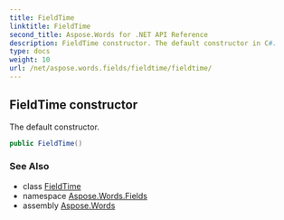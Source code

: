 ```yaml
---
title: FieldTime
linktitle: FieldTime
second_title: Aspose.Words for .NET API Reference
description: FieldTime constructor. The default constructor in C#.
type: docs
weight: 10
url: /net/aspose.words.fields/fieldtime/fieldtime/
---
```

## FieldTime constructor

The default constructor.

```csharp
public FieldTime()
```

### See Also

* class [FieldTime](../)
* namespace [Aspose.Words.Fields](../../fieldtime/)
* assembly [Aspose.Words](../../../)
